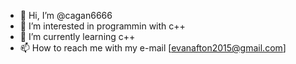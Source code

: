 - 👋 Hi, I’m @cagan6666
- 👀 I’m interested in programmin with c++
- 🌱 I’m currently learning c++
- 📫 How to reach me with my e-mail [evanafton2015@gmail.com]
